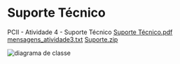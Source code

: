 # Suporte Técnico
PCII - Atividade 4 - Suporte Técnico
[Suporte Técnico.pdf](https://github.com/luansouzaprogramador/suporte_tecnico/files/11268947/Suporte.Tecnico.pdf)
[mensagens_atividade3.txt](https://github.com/luansouzaprogramador/suporte_tecnico/files/11268948/mensagens_atividade3.txt)
[Suporte.zip](https://github.com/luansouzaprogramador/suporte_tecnico/files/11268949/Suporte.zip)

![diagrama de classe](https://user-images.githubusercontent.com/109920817/232974721-0f1dc06b-60da-4c85-a3f7-bd46505a7b1c.png)

